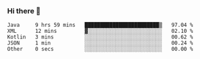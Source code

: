 ### Hi there 👋

<!--START_SECTION:waka-->

```text
Java     9 hrs 59 mins   ████████████████████████▒   97.04 %
XML      12 mins         ▓░░░░░░░░░░░░░░░░░░░░░░░░   02.10 %
Kotlin   3 mins          ░░░░░░░░░░░░░░░░░░░░░░░░░   00.62 %
JSON     1 min           ░░░░░░░░░░░░░░░░░░░░░░░░░   00.24 %
Other    0 secs          ░░░░░░░░░░░░░░░░░░░░░░░░░   00.00 %
```

<!--END_SECTION:waka-->

<!--
**jerry-shao/jerry-shao** is a ✨ _special_ ✨ repository because its `README.md` (this file) appears on your GitHub profile.

Here are some ideas to get you started:

- 🔭 I’m currently working on ...
- 🌱 I’m currently learning ...
- 👯 I’m looking to collaborate on ...
- 🤔 I’m looking for help with ...
- 💬 Ask me about ...
- 📫 How to reach me: ...
- 😄 Pronouns: ...
- ⚡ Fun fact: ...
-->
